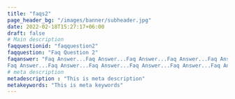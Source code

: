 ```yaml
---
title: "faqs2"
page_header_bg: "/images/banner/subheader.jpg"
date: 2022-02-18T15:27:17+06:00
draft: false
# Main description
faqquestionid: "faqquestion2"
faqquestion: "Faq Question 2"
faqanswer: "Faq Answer...Faq Answer...Faq Answer...Faq Answer...Faq Answer...Faq Answer...Faq Answer...Faq Answer...Faq Answer...
Faq Answer...Faq Answer...Faq Answer...Faq Answer...Faq Answer...Faq Answer...Faq Answer...Faq Answer...Faq Answer...Faq Answer..."
# meta description
metadescription : "This is meta description"
metakeywords: "This is meta keywords"
---
```

